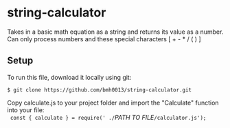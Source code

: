 # string-calculator

Takes in a basic math equation as a string and returns its value as a number.<br/>
Can only process numbers and these special characters [ +  -  *  /  (  ) ]

## Setup
To run this file, download it locally using git:
```
$ git clone https://github.com/bmh0013/string-calculator.git
```

Copy calculate.js to your project folder and import the "Calculate" function into your file:<br/>
`
const { calculate } = require(' ./`<i>PATH TO FILE</i>`/calculator.js');
`
